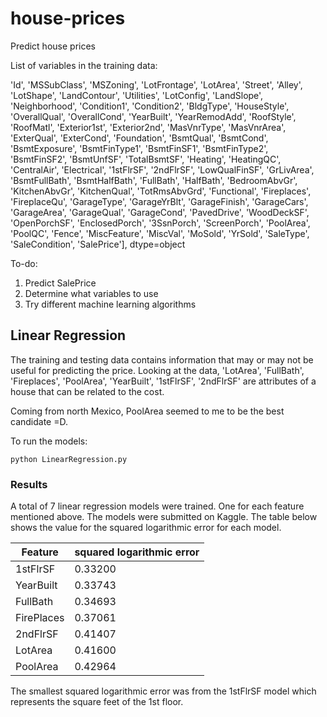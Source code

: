 # house-prices
Predict house prices

List of variables in the training data:

'Id', 'MSSubClass', 'MSZoning', 'LotFrontage', 'LotArea', 'Street',
       'Alley', 'LotShape', 'LandContour', 'Utilities', 'LotConfig',
       'LandSlope', 'Neighborhood', 'Condition1', 'Condition2', 'BldgType',
       'HouseStyle', 'OverallQual', 'OverallCond', 'YearBuilt',
       'YearRemodAdd', 'RoofStyle', 'RoofMatl', 'Exterior1st',
       'Exterior2nd', 'MasVnrType', 'MasVnrArea', 'ExterQual', 'ExterCond',
       'Foundation', 'BsmtQual', 'BsmtCond', 'BsmtExposure',
       'BsmtFinType1', 'BsmtFinSF1', 'BsmtFinType2', 'BsmtFinSF2',
       'BsmtUnfSF', 'TotalBsmtSF', 'Heating', 'HeatingQC', 'CentralAir',
       'Electrical', '1stFlrSF', '2ndFlrSF', 'LowQualFinSF', 'GrLivArea',
       'BsmtFullBath', 'BsmtHalfBath', 'FullBath', 'HalfBath',
       'BedroomAbvGr', 'KitchenAbvGr', 'KitchenQual', 'TotRmsAbvGrd',
       'Functional', 'Fireplaces', 'FireplaceQu', 'GarageType',
       'GarageYrBlt', 'GarageFinish', 'GarageCars', 'GarageArea',
       'GarageQual', 'GarageCond', 'PavedDrive', 'WoodDeckSF',
       'OpenPorchSF', 'EnclosedPorch', '3SsnPorch', 'ScreenPorch',
       'PoolArea', 'PoolQC', 'Fence', 'MiscFeature', 'MiscVal', 'MoSold',
       'YrSold', 'SaleType', 'SaleCondition', 'SalePrice'], dtype=object
       
To-do:
1. Predict SalePrice
2. Determine what variables to use
3. Try different machine learning algorithms

## Linear Regression
The training and testing data contains information that may or may not be useful for predicting the price. Looking at the data, 'LotArea', 'FullBath', 'Fireplaces', 'PoolArea', 'YearBuilt', '1stFlrSF', '2ndFlrSF' are attributes of a house that can be related to the cost. 

Coming from north Mexico, PoolArea seemed to me to be the best candidate =D.

To run the models:
```
python LinearRegression.py
```

### Results
A total of 7 linear regression models were trained. One for each feature mentioned above. The models were submitted on Kaggle. The table below shows the value for the squared logarithmic error for each model.

Feature | squared logarithmic error
------------ | -------------
1stFlrSF | 0.33200
YearBuilt | 0.33743
FullBath | 0.34693
FirePlaces | 0.37061
2ndFlrSF | 0.41407
LotArea | 0.41600
PoolArea | 0.42964

The smallest squared logarithmic error was from the 1stFlrSF model which represents the square feet of the 1st floor.

